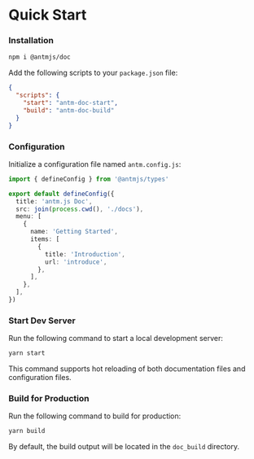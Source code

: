 # Quick Start

### Installation

```bash
npm i @antmjs/doc
```

Add the following scripts to your `package.json` file:

```json
{
  "scripts": {
    "start": "antm-doc-start",
    "build": "antm-doc-build"
  }
}
```

### Configuration

Initialize a configuration file named `antm.config.js`:

```ts
import { defineConfig } from '@antmjs/types'

export default defineConfig({
  title: 'antm.js Doc',
  src: join(process.cwd(), './docs'),
  menu: [
    {
      name: 'Getting Started',
      items: [
        {
          title: 'Introduction',
          url: 'introduce',
        },
      ],
    },
  ],
})
```

### Start Dev Server

Run the following command to start a local development server:

```bash
yarn start
```

This command supports hot reloading of both documentation files and configuration files.

### Build for Production

Run the following command to build for production:

```bash
yarn build
```

By default, the build output will be located in the `doc_build` directory.
